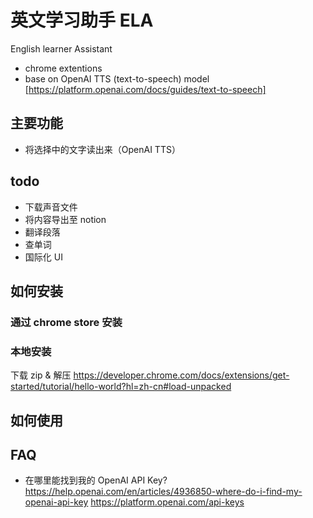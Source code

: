 # 英文学习助手 ELA

English learner Assistant

- chrome extentions
- base on OpenAI TTS (text-to-speech) model [https://platform.openai.com/docs/guides/text-to-speech]

## 主要功能

- 将选择中的文字读出来（OpenAI TTS）

## todo

- 下载声音文件
- 将内容导出至 notion
- 翻译段落
- 查单词
- 国际化 UI

## 如何安装

### 通过 chrome store 安装

### 本地安装

下载 zip & 解压
https://developer.chrome.com/docs/extensions/get-started/tutorial/hello-world?hl=zh-cn#load-unpacked

## 如何使用

## FAQ

- 在哪里能找到我的 OpenAI API Key?
  https://help.openai.com/en/articles/4936850-where-do-i-find-my-openai-api-key
  https://platform.openai.com/api-keys

